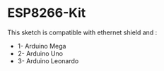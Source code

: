 # ESP8266-Kit
This sketch is compatible with ethernet shield and :
- 1- Arduino Mega
- 2- Arduino Uno 
- 3- Arduino Leonardo
